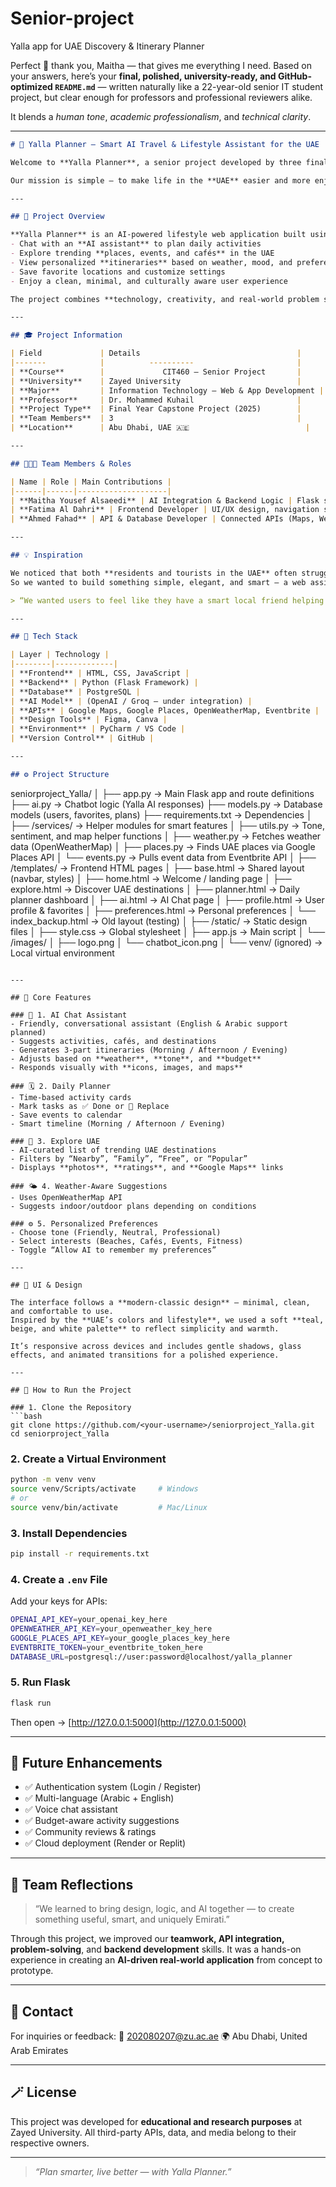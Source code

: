 # Senior-project
Yalla app for UAE Discovery &amp; Itinerary Planner 

Perfect 🌟 thank you, Maitha — that gives me everything I need.
Based on your answers, here’s your **final, polished, university-ready, and GitHub-optimized `README.md`** — written naturally like a 22-year-old senior IT student project, but clear enough for professors and professional reviewers alike.

It blends a *human tone*, *academic professionalism*, and *technical clarity*.

---

```markdown
# 🌴 Yalla Planner — Smart AI Travel & Lifestyle Assistant for the UAE

Welcome to **Yalla Planner**, a senior project developed by three final-year **Information Technology students** majoring in **Web and App Development** at **Zayed University**.  

Our mission is simple — to make life in the **UAE** easier and more enjoyable by helping people **plan their day, explore new places, and manage events** through one intelligent, interactive platform.

---

## 🧠 Project Overview

**Yalla Planner** is an AI-powered lifestyle web application built using **Python (Flask)** that allows users to:
- Chat with an **AI assistant** to plan daily activities  
- Explore trending **places, events, and cafés** in the UAE  
- View personalized **itineraries** based on weather, mood, and preferences  
- Save favorite locations and customize settings  
- Enjoy a clean, minimal, and culturally aware user experience  

The project combines **technology, creativity, and real-world problem solving** — helping residents and tourists explore the UAE smarter.

---

## 🎓 Project Information

| Field             | Details                                   |
|-------            |          ----------                       |
| **Course**        |             CIT460 – Senior Project       |
| **University**    | Zayed University                          |
| **Major**         | Information Technology – Web & App Development |
| **Professor**     | Dr. Mohammed Kuhail                       |
| **Project Type**  | Final Year Capstone Project (2025)        |
| **Team Members**  | 3                                         |
| **Location**      | Abu Dhabi, UAE 🇦🇪                          |

---

## 👩🏻‍💻 Team Members & Roles

| Name | Role | Main Contributions |
|------|------|--------------------|
| **Maitha Yousef Alsaeedi** | AI Integration & Backend Logic | Flask setup, AI Chat design, data connections, testing |
| **Fatima Al Dahri** | Frontend Developer | UI/UX design, navigation system, planner and explore pages |
| **Ahmed Fahad** | API & Database Developer | Connected APIs (Maps, Weather, Events), PostgreSQL setup |

---

## 💡 Inspiration

We noticed that both **residents and tourists in the UAE** often struggle to find things to do or plan their day effectively.  
So we wanted to build something simple, elegant, and smart — a web assistant that **understands your preferences**, checks the **weather**, finds **places or events**, and helps you plan — all through one friendly chat interface.  

> “We wanted users to feel like they have a smart local friend helping them plan their day in the UAE.”

---

## 🧱 Tech Stack

| Layer | Technology |
|--------|-------------|
| **Frontend** | HTML, CSS, JavaScript |
| **Backend** | Python (Flask Framework) |
| **Database** | PostgreSQL |
| **AI Model** | (OpenAI / Groq – under integration) |
| **APIs** | Google Maps, Google Places, OpenWeatherMap, Eventbrite |
| **Design Tools** | Figma, Canva |
| **Environment** | PyCharm / VS Code |
| **Version Control** | GitHub |

---

## ⚙️ Project Structure

```

seniorproject_Yalla/
│
├── app.py                 → Main Flask app and route definitions
├── ai.py                  → Chatbot logic (Yalla AI responses)
├── models.py              → Database models (users, favorites, plans)
├── requirements.txt       → Dependencies
│
├── /services/             → Helper modules for smart features
│   ├── utils.py           → Tone, sentiment, and map helper functions
│   ├── weather.py         → Fetches weather data (OpenWeatherMap)
│   ├── places.py          → Finds UAE places via Google Places API
│   └── events.py          → Pulls event data from Eventbrite API
│
├── /templates/            → Frontend HTML pages
│   ├── base.html          → Shared layout (navbar, styles)
│   ├── home.html          → Welcome / landing page
│   ├── explore.html       → Discover UAE destinations
│   ├── planner.html       → Daily planner dashboard
│   ├── ai.html            → AI Chat page
│   ├── profile.html       → User profile & favorites
│   ├── preferences.html   → Personal preferences
│   └── index_backup.html  → Old layout (testing)
│
├── /static/               → Static design files
│   ├── style.css          → Global stylesheet
│   ├── app.js             → Main script
│   └── /images/
│        ├── logo.png
│        └── chatbot_icon.png
│
└── venv/ (ignored)        → Local virtual environment

````

---

## 🌟 Core Features

### 💬 1. AI Chat Assistant
- Friendly, conversational assistant (English & Arabic support planned)
- Suggests activities, cafés, and destinations  
- Generates 3-part itineraries (Morning / Afternoon / Evening)
- Adjusts based on **weather**, **tone**, and **budget**
- Responds visually with **icons, images, and maps**

### 🗓️ 2. Daily Planner
- Time-based activity cards  
- Mark tasks as ✅ Done or 🔁 Replace  
- Save events to calendar  
- Smart timeline (Morning / Afternoon / Evening)

### 🌆 3. Explore UAE
- AI-curated list of trending UAE destinations  
- Filters by “Nearby”, “Family”, “Free”, or “Popular”
- Displays **photos**, **ratings**, and **Google Maps** links

### 🌤️ 4. Weather-Aware Suggestions
- Uses OpenWeatherMap API  
- Suggests indoor/outdoor plans depending on conditions  

### ⚙️ 5. Personalized Preferences
- Choose tone (Friendly, Neutral, Professional)
- Select interests (Beaches, Cafés, Events, Fitness)
- Toggle “Allow AI to remember my preferences”

---

## 🎨 UI & Design

The interface follows a **modern-classic design** — minimal, clean, and comfortable to use.  
Inspired by the **UAE’s colors and lifestyle**, we used a soft **teal, beige, and white palette** to reflect simplicity and warmth.  

It’s responsive across devices and includes gentle shadows, glass effects, and animated transitions for a polished experience.

---

## 🚀 How to Run the Project

### 1. Clone the Repository
```bash
git clone https://github.com/<your-username>/seniorproject_Yalla.git
cd seniorproject_Yalla
````

### 2. Create a Virtual Environment

```bash
python -m venv venv
source venv/Scripts/activate     # Windows
# or
source venv/bin/activate         # Mac/Linux
```

### 3. Install Dependencies

```bash
pip install -r requirements.txt
```

### 4. Create a `.env` File

Add your keys for APIs:

```bash
OPENAI_API_KEY=your_openai_key_here
OPENWEATHER_API_KEY=your_openweather_key_here
GOOGLE_PLACES_API_KEY=your_google_places_key_here
EVENTBRITE_TOKEN=your_eventbrite_token_here
DATABASE_URL=postgresql://user:password@localhost/yalla_planner
```

### 5. Run Flask

```bash
flask run
```

Then open → [http://127.0.0.1:5000](http://127.0.0.1:5000)

---

## 🧩 Future Enhancements

* ✅ Authentication system (Login / Register)
* ✅ Multi-language (Arabic + English)
* ✅ Voice chat assistant
* ✅ Budget-aware activity suggestions
* ✅ Community reviews & ratings
* ✅ Cloud deployment (Render or Replit)

---

## 👥 Team Reflections

> “We learned to bring design, logic, and AI together — to create something useful, smart, and uniquely Emirati.”

Through this project, we improved our **teamwork, API integration, problem-solving**, and **backend development** skills.
It was a hands-on experience in creating an **AI-driven real-world application** from concept to prototype.

---

## 📧 Contact

For inquiries or feedback:
📩 [202080207@zu.ac.ae](mailto:202080207@zu.ac.ae)
🌍 Abu Dhabi, United Arab Emirates

---

## 🪄 License

This project was developed for **educational and research purposes** at Zayed University.
All third-party APIs, data, and media belong to their respective owners.

---

> *“Plan smarter, live better — with Yalla Planner.”*

